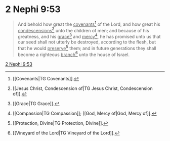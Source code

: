 # 2 Nephi 9:53

> And behold how great the <u>covenants</u>[^a] of the Lord, and how great his <u>condescensions</u>[^b] unto the children of men; and because of his greatness, and his <u>grace</u>[^c] and <u>mercy</u>[^d], he has promised unto us that our seed shall not utterly be destroyed, according to the flesh, but that he would <u>preserve</u>[^e] them; and in future generations they shall become a righteous <u>branch</u>[^f] unto the house of Israel.

[2 Nephi 9:53](https://www.churchofjesuschrist.org/study/scriptures/bofm/2-ne/9?lang=eng&id=p53#p53)


[^a]: [[Covenants|TG Covenants]].  
[^b]: [[Jesus Christ, Condescension of|TG Jesus Christ, Condescension of]].  
[^c]: [[Grace|TG Grace]].  
[^d]: [[Compassion|TG Compassion]]; [[God, Mercy of|God, Mercy of]].  
[^e]: [[Protection, Divine|TG Protection, Divine]].  
[^f]: [[Vineyard of the Lord|TG Vineyard of the Lord]].  
